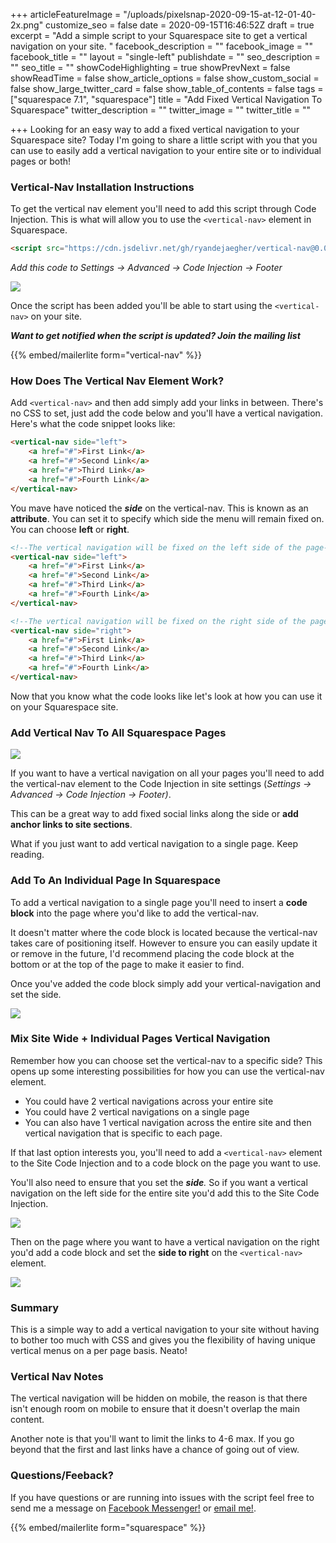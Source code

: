 +++
articleFeatureImage = "/uploads/pixelsnap-2020-09-15-at-12-01-40-2x.png"
customize_seo = false
date = 2020-09-15T16:46:52Z
draft = true
excerpt = "Add a simple script to your Squarespace site to get a vertical navigation on your site. "
facebook_description = ""
facebook_image = ""
facebook_title = ""
layout = "single-left"
publishdate = ""
seo_description = ""
seo_title = ""
showCodeHighlighting = true
showPrevNext = false
showReadTime = false
show_article_options = false
show_custom_social = false
show_large_twitter_card = false
show_table_of_contents = false
tags = ["squarespace 7.1", "squarespace"]
title = "Add Fixed Vertical Navigation To Squarespace"
twitter_description = ""
twitter_image = ""
twitter_title = ""

+++
Looking for an easy way to add a fixed vertical navigation to your Squarespace site? Today I'm going to share a little script with you that you can use to easily add a vertical navigation to your entire site or to individual pages or both!

### Vertical-Nav Installation Instructions

To get the vertical nav element you'll need to add this script through Code Injection. This is what will allow you to use the `<vertical-nav>` element in Squarespace.

```html
<script src="https://cdn.jsdelivr.net/gh/ryandejaegher/vertical-nav@0.0.5/script.js"></script>
```

_Add this code to Settings -> Advanced -> Code Injection -> Footer_

![](/uploads/script-install-2x.png)

Once the script has been added you'll be able to start using the `<vertical-nav>` on your site. 

_**Want to get notified when the script is updated? Join the mailing list**_

{{% embed/mailerlite form="vertical-nav" %}}

### How Does The Vertical Nav Element Work?

Add `<vertical-nav>` and then add simply add your links in between. There's no CSS to set, just add the code below and you'll have a vertical navigation. Here's what the code snippet looks like:

```html
<vertical-nav side="left">
    <a href="#">First Link</a>
    <a href="#">Second Link</a>
    <a href="#">Third Link</a>
    <a href="#">Fourth Link</a>
</vertical-nav>
```

You mave have noticed the **_side_** on the vertical-nav. This is known as an **attribute**. You can set it to specify which side the menu will remain fixed on. You can choose **left** or **right**.

```html
<!--The vertical navigation will be fixed on the left side of the page-->
<vertical-nav side="left">
    <a href="#">First Link</a>
    <a href="#">Second Link</a>
    <a href="#">Third Link</a>
    <a href="#">Fourth Link</a>
</vertical-nav>

<!--The vertical navigation will be fixed on the right side of the page-->
<vertical-nav side="right">
    <a href="#">First Link</a>
    <a href="#">Second Link</a>
    <a href="#">Third Link</a>
    <a href="#">Fourth Link</a>
</vertical-nav>
```

Now that you know what the code looks like let's look at how you can use it on your Squarespace site.

### Add Vertical Nav To All Squarespace Pages

![](/uploads/add-vertical-nav-2x.png)

If you want to have a vertical navigation on all your pages you'll need to add the vertical-nav element to the Code Injection in site settings (_Settings -> Advanced -> Code Injection -> Footer)_.

This can be a great way to add fixed social links along the side or **add anchor links to site sections**.

What if you just want to add vertical navigation to a single page. Keep reading.

### Add To An Individual Page In Squarespace

To add a vertical navigation to a single page you'll need to insert a **code block** into the page where you'd like to add the vertical-nav.

It doesn't matter where the code block is located because the vertical-nav takes care of positioning itself. However to ensure you can easily update it or remove in the future, I'd recommend placing the code block at the bottom or at the top of the page to make it easier to find.

Once you've added the code block simply add your vertical-navigation and set the side.

![](/uploads/vertical-nav-both-sides-on-page-2x.png)

### Mix Site Wide + Individual Pages Vertical Navigation

Remember how you can choose set the vertical-nav to a specific side? This opens up some interesting possibilities for how you can use the vertical-nav element.

* You could have 2 vertical navigations across your entire site
* You could have 2 vertical navigations on a single page
* You can also have 1 vertical navigation across the entire site and then vertical navigation that is specific to each page.

If that last option interests you, you'll need to add a `<vertical-nav>` element to the Site Code Injection and to a code block on the page you want to use.

You'll also need to ensure that you set the **_side_**_._ So if you want a vertical navigation on the left side for the entire site you'd add this to the Site Code Injection.

_![](/uploads/vertical-nav-side-left-2x.png)_

Then on the page where you want to have a vertical navigation on the right you'd add a code block and set the **side to right** on the `<vertical-nav>` element.

![](/uploads/page-specific-vertical-nav-2x.png)


### Summary

This is a simple way to add a vertical navigation to your site without having to bother too much with CSS and gives you the flexibility of having unique vertical menus on a per page basis. Neato!


### Vertical Nav Notes

The vertical navigation will be hidden on mobile, the reason is that there isn't enough room on mobile to ensure that it doesn't overlap the main content.

Another note is that you'll want to limit the links to 4-6 max. If you go beyond that the first and last links have a chance of going out of view.

### Questions/Feeback?

If you have questions or are running into issues with the script feel free to send me a message on [Facebook Messenger!](https://m.me/dejaegherryan) or [email me!](mailto:ryan@ryandejaegher.com).

{{% embed/mailerlite form="squarespace" %}}